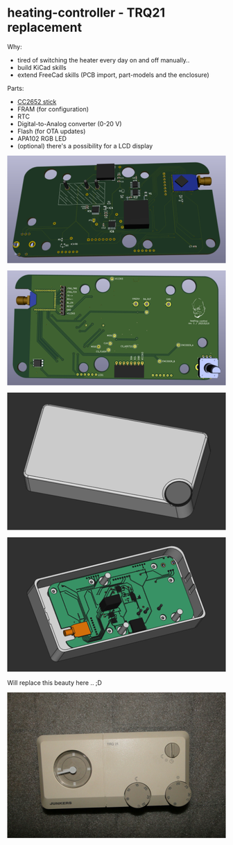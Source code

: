 # heating-controller - TRQ21 replacement

Why:

- tired of switching the heater every day on and off manually..
- build KiCad skills
- extend FreeCad skills (PCB import, part-models and the enclosure)

Parts:

- [CC2652 stick](/projects/cc2652/)
- FRAM (for configuration)
- RTC
- Digital-to-Analog converter (0-20 V)
- Flash (for OTA updates)
- APA102 RGB LED
- (optional) there's a possibility for a LCD display

![heating-control bottom](../images/heating-control-pcb-3d.png)

![heating-control top](../images/heating-control-pcb-3d_top.png)

![enclosure top](../images/heating-control-enclosure_top.png)

![enclosure bottom](../images/heating-control-enclosure_bot.png)

Will replace this beauty here .. ;D

![trq21](../images/trq21.jpg)
